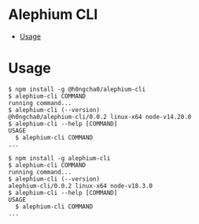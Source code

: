 Alephium CLI
=================

<!-- toc -->
* [Usage](#usage)
<!-- tocstop -->
# Usage
<!-- usage -->
```sh-session
$ npm install -g @h0ngcha0/alephium-cli
$ alephium-cli COMMAND
running command...
$ alephium-cli (--version)
@h0ngcha0/alephium-cli/0.0.2 linux-x64 node-v14.20.0
$ alephium-cli --help [COMMAND]
USAGE
  $ alephium-cli COMMAND
...
```
<!-- usagestop -->
```sh-session
$ npm install -g alephium-cli
$ alephium-cli COMMAND
running command...
$ alephium-cli (--version)
alephium-cli/0.0.2 linux-x64 node-v18.3.0
$ alephium-cli --help [COMMAND]
USAGE
  $ alephium-cli COMMAND
...
```
